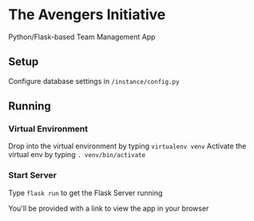 # The Avengers Initiative
Python/Flask-based Team Management App

## Setup
Configure database settings in `/instance/config.py`

## Running
### Virtual Environment
Drop into the virtual environment by typing `virtualenv venv`
Activate the virtual env by typing `. venv/bin/activate`

### Start Server
Type `flask run` to get the Flask Server running

You'll be provided with a link to view the app in your browser